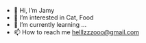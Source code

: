 - 👋 Hi, I’m Jamy
- 👀 I’m interested in Cat, Food
- 🌱 I’m currently learning ...
- 📫 How to reach me helllzzzooo@gmail.com

<!---
crazyjamy/crazyjamy is a ✨ special ✨ repository because its `README.md` (this file) appears on your GitHub profile.
You can click the Preview link to take a look at your changes.
--->
